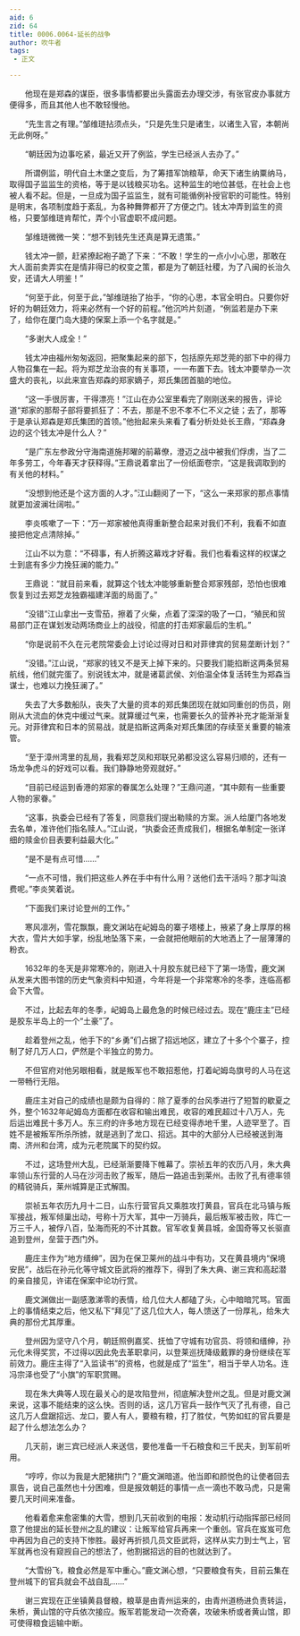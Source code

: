 ```yaml
---
aid: 6
zid: 64
title: 0006.0064-延长的战争
author: 吹牛者
tags: 
 - 正文

---
```




　　他现在是郑森的谋臣，很多事情都要出头露面去办理交涉，有张官皮办事就方便得多，而且其他人也不敢轻慢他。

　　“先生言之有理。”邹维琏拈须点头，“只是先生只是诸生，以诸生入官，本朝尚无此例呀。”

　　“朝廷因为边事吃紧，最近又开了例监，学生已经派人去办了。”

　　所谓例监，明代自土木堡之变后，为了筹措军饷粮草，命天下诸生纳粟纳马，取得国子监监生的资格，等于是以钱粮买功名。这种监生的地位甚低，在社会上也被人看不起。但是，一旦成为国子监监生，就有可能循例补授官职的可能性。特别是明末，各项制度趋于紊乱，为各种舞弊都开了方便之门。钱太冲弄到监生的资格，只要邹维琏肯帮忙，弄个小官虚职不成问题。

　　邹维琏微微一笑：“想不到钱先生还真是算无遗策。”

　　钱太冲一颤，赶紧撩起袍子跪了下来：“不敢！学生的一点小小心思，那敢在大人面前卖弄实在是情非得已的权变之策，都是为了朝廷社稷，为了八闽的长治久安，还请大人明鉴！”

　　“何至于此，何至于此，”邹维琏抬了抬手，“你的心思，本官全明白。只要你好好的为朝廷效力，将来必然有一个好的前程。”他沉吟片刻道，“例监若是办下来了，给你在厦门岛大捷的保案上添一个名字就是。”

　　“多谢大人成全！”

　　钱太冲由福州匆匆返回，把聚集起来的部下，包括原先郑芝莞的部下中的得力人物召集在一起。将为郑芝龙治丧的有关事项，一一布置下去。钱太冲要举办一次盛大的丧礼，以此来宣告郑森的郑家嫡子，郑氏集团首脑的地位。

　　“这一手很厉害，干得漂亮！”江山在办公室里看完了刚刚送来的报告，评论道“郑家的那帮子部将要抓狂了：不去，那是不忠不孝不仁不义之徒；去了，那等于是承认郑森是郑氏集团的首领。”他抬起来头来看了看分析处处长王鼎，“郑森身边的这个钱太冲是什么人？”

　　“是广东左参政分守海南道施邦曜的前幕僚，澄迈之战中被我们俘虏，当了二年多劳工，今年春天才获释得。”王鼎说着拿出了一份纸面卷宗，“这是我调取到的有关他的材料。”

　　“没想到他还是个这方面的人才。”江山翻阅了一下，“这么一来郑家的那点事情就更加波澜壮阔啦。”

　　李炎咳嗽了一下：“万一郑家被他真得重新整合起来对我们不利，我看不如直接把他定点清除掉。”

　　江山不以为意：“不碍事，有人折腾这幕戏才好看。我们也看看这样的权谋之士到底有多少力挽狂澜的能力。”

　　王鼎说：“就目前来看，就算这个钱太冲能够重新整合郑家残部，恐怕也很难恢复到过去郑芝龙独霸福建洋面的局面了。”

　　“没错”江山拿出一支雪茄，擦着了火柴，点着了深深的吸了一口，“殖民和贸易部门正在谋划发动两场商业上的战役，彻底的打击郑家最后的生机。”

　　“你是说前不久在元老院常委会上讨论过得对日和对菲律宾的贸易垄断计划？”

　　“没错。”江山说，“郑家的钱又不是天上掉下来的。只要我们能掐断这两条贸易航线，他们就完蛋了。别说钱太冲，就是诸葛武侯、刘伯温全体复活转生为郑森当谋士，也难以力挽狂澜了。”

　　失去了大多数船队，丧失了大量的资本的郑氏集团现在就如同重创的伤员，刚刚从大流血的休克中缓过气来。就算缓过气来，也需要长久的营养补充才能渐渐复元。对菲律宾和日本的贸易战，就是掐断这两条对郑氏集团的存续至关重要的输液管。

　　“至于漳州湾里的乱局，我看郑芝凤和郑联兄弟都没这么容易归顺的，还有一场龙争虎斗的好戏可以看。我们静静地旁观就好。”

　　“目前已经运到香港的郑家的眷属怎么处理？”王鼎问道，“其中颇有一些重要人物的家眷。”

　　“这事，执委会已经有了答复，同意我们提出勒赎的方案。派人给厦门各地发去名单，准许他们指名赎人。”江山说，“执委会还责成我们，根据名单制定一张详细的赎金价目表要利益最大化。”

　　“是不是有点可惜……”

　　“一点不可惜，我们把这些人养在手中有什么用？送他们去干活吗？那才叫浪费呢。”李炎笑着说。

　　“下面我们来讨论登州的工作。”

　　寒风凛冽，雪花飘飘，鹿文渊站在屺姆岛的寨子塔楼上，掖紧了身上厚厚的棉大衣，雪片大如手掌，纷乱地坠落下来，一会就把他眼前的大地洒上了一层薄薄的粉衣。

　　1632年的冬天是非常寒冷的，刚进入十月胶东就已经下了第一场雪，鹿文渊从发来大图书馆的历史气象资料中知道，今年将是一个非常寒冷的冬季，连临高都会下大雪。

　　不过，比起去年的冬季，屺姆岛上最危急的时候已经过去。现在“鹿庄主”已经是胶东半岛上的一个“土豪”了。

　　趁着登州之乱，他手下的“乡勇”们占据了招远地区，建立了十多个个寨子，控制了好几万人口，俨然是个半独立的势力。

　　不但官府对他另眼相看，就是叛军也不敢招惹他，打着屺姆岛旗号的人马在这一带畅行无阻。

　　鹿庄主对自己的成绩也是颇为自得的：除了夏季的台风季进行了短暂的歇夏之外，整个1632年屺姆岛方面都在收容和输出难民，收容的难民超过十八万人，先后运出难民十多万人。东三府的许多地方现在已经变得赤地千里，人迹罕至了。百姓不是被叛军所杀所掳，就是逃到了龙口、招远。其中的大部分人已经被送到海南、济州和台湾，成为元老院属下的契约奴。

　　不过，这场登州大乱，已经渐渐要降下帷幕了。崇祯五年的农历八月，朱大典率领山东行营的人马在沙河击败了叛军，随后一路追击到莱州。击败了孔有德率领的精锐骑兵，莱州城算是正式解围。

　　崇祯五年农历九月十二日，山东行营官兵又乘胜攻打黄县，官兵在北马镇与叛军接战，叛军倾巢出动，号称十万大军，其中一万骑兵，最后叛军被击败，阵亡一万三千人，被俘八百，坠海而死的不计其数。官军收复黄县城，金国奇等又长驱直追到登州，垒营于西门外。

　　鹿庄主作为“地方缙绅”，因为在保卫莱州的战斗中有功，又在黄县境内“保境安民”，战后在孙元化等守城文臣武将的推荐下，得到了朱大典、谢三宾和高起潜的亲自接见，许诺在保案中论功行赏。

　　鹿文渊做出一副感激涕零的表情，给几位大人都磕了头，心中暗暗咒骂。官面上的事情结束之后，他又私下“拜见”了这几位大人，每人馈送了一份厚礼，给朱大典的那份尤其厚重。

　　登州因为坚守八个月，朝廷照例嘉奖、抚恤了守城有功官员、将领和缙绅，孙元化未得奖赏，不过得以因此免去革职拿问，以登莱巡抚降级戴罪的身份继续在军前效力。鹿庄主得了“入监读书”的资格，也就是成了“监生”，相当于举人功名。连冯宗泽也受了“小旗”的军职赏赐。

　　现在朱大典等人现在最关心的是攻陷登州，彻底解决登州之乱。但是对鹿文渊来说，这事不能结束的这么快。否则的话，这几万官兵一鼓作气灭了孔有德，自己这几万人盘踞招远、龙口，要人有人，要粮有粮，打了胜仗，气势如虹的官兵要是起了什么想法怎么办？

　　几天前，谢三宾已经派人来送信，要他准备一千石粮食和三千民夫，到军前听用。

　　“哼哼，你以为我是大肥猪拱门？”鹿文渊暗道。他当即和颜悦色的让使者回去禀告，说自己虽然也十分困难，但是报效朝廷的事情一点一滴也不敢马虎，只是需要几天时间来准备。

　　他看着愈来愈密集的大雪，想到几天前收到的电报：发动机行动指挥部已经同意了他提出的延长登州之乱的建议：让叛军给官兵再来一个重创。官兵在岌岌可危中再因为自己的支持下惨胜。最好再折损几员文臣武将，这样从实力到士气上，官军就再也没有窥觊自己的想法了，他割据招远的目的也就达到了。

　　“大雪纷飞，粮食必然是军中重心。”鹿文渊心想，“只要粮食有失，目前云集在登州城下的官兵就会不战自乱……”

　　谢三宾现在正坐镇黄县督粮，粮草是由青州运来的，由青州道杨进负责转运，朱桥，黄山馆的守兵依次接应。叛军若能发动一次奇袭，攻破朱桥或者黄山馆，即可使得粮食运输中断。


